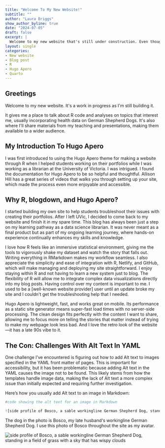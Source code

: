 ```yaml
---
title: "Welcome To My New Website!"
subtitle: ""
author: "Laura Briggs"
show_author_byline: true
date: "2024-07-05"
draft: false
excerpt: |
  Welcome to my new website that's still under construction. Even though it's 2024, the   site is built using R, blogdown, and Hugo Apero. Let me explain why this is totally on   brand for me.
layout: single
categories:
- New website
- Blog post
- R
- Hugo Apero
- Quarto
---
```


## Greetings

Welcome to my new website. It's a work in progress as I'm still building it.

It gives me a place to talk about R code and analyses on topics that interest me, usually incorporating health data on German Shepherd Dogs. It's also where I'll share materials from my teaching and presentations, making them available to a wider audience.

## My Introduction To Hugo Apero

I was first introduced to using the Hugo Apero theme for making a website through R when I helped students working on their portfolios while I was working as a librarian at the University of Victoria. I was intrigued. I found the documentation for Hugo Apero to be so helpful and thoughtful. Allison Hill has a great series of videos that walks you through setting up your site, which made the process even more enjoyable and accessible.

## Why R, blogdown, and Hugo Apero?

I started building my own site to help students troubleshoot their issues with creating their portfolios. After I left UVic, I decided to come back to my website and finish it in my spare time. This blog has always been just a step on my learning pathway as a data science librarian. It was never meant as a final product but as part of my ongoing learning journey, where hands-on experience continually enhances my skills and knowledge.

I love how R feels like an immersive statistical environment, giving me the tools to vigorously shake my dataset and watch the story that falls out. Writing everything in RMarkdown makes my workflow seamless. I also appreciate the simplicity and ease of integration with R, Netlify, and GitHub, which will make managing and deploying my site straightforward. I enjoy staying within R and not having to learn a new system just to blog. The flexibility of R will allow me to integrate complex data visualizations directly into my blog posts. Having control over my content is important to me. I used to be a [well-known website provider] user until an update broke my site and I couldn't get the troubleshooting help that I needed.

Hugo Apero is lightweight, fast, and works great on mobile. Its performance as a static site generator means super-fast load times with no server-side processing. The clean design fits perfectly with the content I want to share, allowing me to focus more on telling the stories that matter instead of trying to make my webpage look less bad. And I love the retro look of the website—it has a late 90s vibe to it.

## The Con: Challenges With Alt Text In YAML

One challenge I’ve encountered is figuring out how to add Alt text to images specified in the YAML front matter of pages. This is important for accessibility, but it has been problematic because adding Alt text in the YAML causes the image not to be found. This likely stems from how the templates handle image data, making the lack of Alt text a more complex issue than initially expected and requiring further investigation.

Here’s how you usually add Alt text to an image in Markdown:


``` r
#code showing the alt text for an image in Markdown

![side profile of Bosco, a sable workingline German Shepherd Dog, standing in a field of grass with a sky that has wispy clouds](img/bosco.jpg)
```

The dog in the photo is Bosco, my late husband's workingline German Shepherd Dog. I use this photo of Bosco throughout the site as my avatar.

![side profile of Bosco, a sable workingline German Shepherd Dog, standing in a field of grass with a sky that has wispy clouds](img/bosco.jpg)





